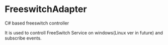 # FreeswitchAdapter
C# based freeswitch controller

It is used to controll FreeSwitch Service on windows(Linux ver in future) and subscribe events.
